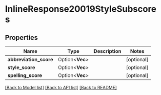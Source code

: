# InlineResponse20019StyleSubscores

## Properties

Name | Type | Description | Notes
------------ | ------------- | ------------- | -------------
**abbreviation_score** | Option<**Vec<i32>**> |  | [optional]
**style_score** | Option<**Vec<i32>**> |  | [optional]
**spelling_score** | Option<**Vec<i32>**> |  | [optional]

[[Back to Model list]](../README.md#documentation-for-models) [[Back to API list]](../README.md#documentation-for-api-endpoints) [[Back to README]](../README.md)


